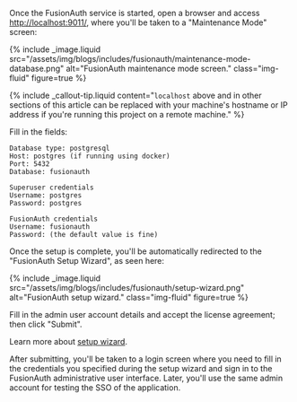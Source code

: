 Once the FusionAuth service is started, open a browser and access [http://localhost:9011/](http://localhost:9011/),
where you'll be taken to a "Maintenance Mode" screen:

{% include _image.liquid src="/assets/img/blogs/includes/fusionauth/maintenance-mode-database.png" alt="FusionAuth
maintenance mode screen." class="img-fluid" figure=true %}

{% include _callout-tip.liquid
content="`localhost` above and in other sections of this article can be replaced with your machine's hostname or IP
address if you're running this project on a remote machine."
%}

Fill in the fields:

```Settings
Database type: postgresql
Host: postgres (if running using docker)
Port: 5432
Database: fusionauth

Superuser credentials
Username: postgres
Password: postgres

FusionAuth credentials
Username: fusionauth
Password: (the default value is fine)
```

Once the setup is complete, you'll be automatically redirected to the "FusionAuth Setup Wizard", as seen here:

{% include _image.liquid src="/assets/img/blogs/includes/fusionauth/setup-wizard.png" alt="FusionAuth setup wizard."
class="img-fluid" figure=true %}

Fill in the admin user account details and accept the license agreement; then click "Submit".

Learn more about [setup wizard](https://fusionauth.io/docs/v1/tech/tutorials/setup-wizard).

After submitting, you'll be taken to a login screen where you need to fill in the credentials you specified during the
setup wizard and sign in to the FusionAuth administrative user interface. Later, you'll use the same admin account for
testing the SSO of the application.
